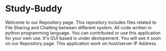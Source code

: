 # Study-Buddy
Welcome to our Repository page. 
This repository includes files related to File Sharing  and Chatting between different system.
All code written in python programming language.
You can contributed or use this application for your own use.
It's GUI based is under devlopement. You will see it soon on our Repository page.
This application work on host/server IP Address.

